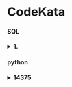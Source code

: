 # CodeKata
#### SQL

<details>
<summary><b>1. </b></summary>

[link](https://school.programmers.co.kr/learn/courses/30/lessons/164670)

```SQL
SELECT USER_ID, NICKNAME, CONCAT(CITY,' ', STREET_ADDRESS1,' ', STREET_ADDRESS2) AS 전체주소, INSERT(INSERT(TLNO,4,'','-'),9,'','-') AS 전화번호
FROM USED_GOODS_USER U
WHERE USER_ID IN (SELECT WRITER_ID FROM USED_GOODS_BOARD GROUP BY WRITER_ID HAVING COUNT(BOARD_ID)>=3)
ORDER BY USER_ID DESC
```
- `전체주소`의 공백 처리가 주옥같다
- INSERT 말고 CONCAT과 SUBSTRING 써서 `전화번호` 처리하는 코드들도 있더라

</details>

#### python

<details>
<summary><b>14375</b></summary>

[link](https://www.acmicpc.net/problem/14375)

<b>1st try: </b>

```python
from itertools import permutations
t=int(input())
for _ in range(1,t+1):
    S=input()
    nPr=list(permutations(S))
    nPr.sort()
    print(f"Case #{_}:",''.join(nPr[-1]))
```
- permutations로 날먹하기
- 놀랍게도 시간복잡도가 아니라 메모리 초과가 떴다. 
~~ 그거 그렇게 하는거 아니야 등시나... ~~

<b>2nd try: </b>

```python
t=int(input())
for _ in range(1,t+1):
    S=input()
    r=S[0]
    for i in range(1,len(S)):
        if S[i]<r[0]:
            r+=S[i]
        else: 
            r=S[i]+r
            
    print(f"Case #{_}:",r)
```
- 그거 그렇게 하는거 아니더라(...)
- 문제상 당연히 모든 조합이 불가능할 텐데 내가 그걸 몰랐다(...)
- 승리가 확실한 문자열을 만드려면 `S`에서 한글자씩 넘기면서 `r`의 첫문자보다 크다면 앞으로, 작다면 뒤로 붙이면 된다

</details>
